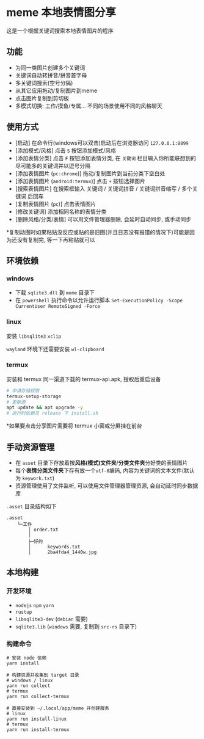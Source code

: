 # meme 本地表情图分享

这是一个根据关键词搜索本地表情图片的程序

## 功能

- 为同一类图片创建多个关键词
- 关键词自动转拼音/拼音首字母
- 多关键词搜索(空号分隔)
- 从其它应用拖动/复制图片到meme
- 点击图片复制到剪切板
- 多模式切换: 工作/摸鱼/专属... 不同的场景使用不同的风格聊天

## 使用方式

- [启动] 在命令行(windows可以双击)启动后在浏览器访问 `127.0.0.1:8899`
- [添加模式/风格] 点击 `S` 按钮添加模式/风格
- [添加表情分类] 点击 `F` 按钮添加表情分类, 在 `关键词` 栏目输入你所能联想到的尽可能多的关键词并以逗号分隔
- [添加表情图片 (`pc:chrome`)] 拖动/复制图片到当前分类下空白处
- [添加表情图片 (`android:termux`)] 点击 `+` 按钮选择图片
- [搜索表情图片] 在搜索框输入 关键词 / 关键词拼音 / 关键词拼音缩写 / 多个关键词 后回车
- [复制表情图片 (`pc`)] 点击表情图片
- [修改关键词] 添加相同名称的表情分类
- [删除风格/分类/表情] 可以用文件管理器删除, 会延时自动同步, 或手动同步

*复制动图时如果粘贴没反应或贴的是旧图(并且日志没有报错的情况下)可能是因为还没有复制完, 等一下再粘贴就可以

## 环境依赖

### windows

- 下载 `sqlite3.dll` 到 `meme` 目录下
- 在 `powershell` 执行命令以允许运行脚本 `Set-ExecutionPolicy -Scope CurrentUser RemoteSigned -Force`

### linux

安装 `libsqlite3` `xclip`

`wayland` 环境下还需要安装 `wl-clipboard`

### termux

安装和 termux 同一渠道下载的 termux-api.apk, 授权后重启设备

``` bash
# 申请存储权限
termux-setup-storage
# 更新源
apt update && apt upgrade -y
# 运行时依赖见 release 下 install.sh
```

*如果要点击分享图片需要将 termux 小窗或分屏挂在前台

## 手动资源管理

- 在 `asset` 目录下存放着按**风格(模式)文件夹**/**分类文件夹**分好类的表情图片
- 每个**表情分类文件夹**下存有放一个`utf-8`编码, 内容为关键词的文本文件(默认为 `keywork.txt`)
- 资源管理使用了文件监听, 可以使用文件管理器管理资源, 会自动延时同步数据库

`.asset` 目录结构如下

``` plaintext
.asset
    └─工作
        │ order.txt
        │
        ├─好的
        │      keywords.txt
        │      2ba4fda4_1440w.jpg
```

## 本地构建

### 开发环境

- `nodejs` `npm` `yarn`
- `rustup`
- `libsqlite3-dev` (`debian` 需要)
- `sqlite3.lib` (`windows` 需要, 复制到 `src-rs` 目录下)

### 构建命令

``` shell
# 安装 node 依赖
yarn install

# 构建资源并收集到 target 目录
# windows / linux
yarn run collect
# termux
yarn run collect-termux

# 直接安装到 ~/.local/app/meme 并创建服务
# linux
yarn run install-linux
# termux
yarn run install-termux
```
